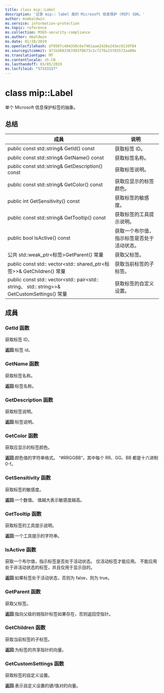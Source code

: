 ```yaml
---
title: class mip::Label
description: '记录 mip:: label 类的 Microsoft 信息保护 (MIP) SDK。'
author: msmbaldwin
ms.service: information-protection
ms.topic: reference
ms.collection: M365-security-compliance
ms.author: mbaldwin
ms.date: 01/28/2019
ms.openlocfilehash: df0507c484350c6e7461aae2426e243ec013df84
ms.sourcegitcommit: 471b3683367d93f0673c1cf276a15f83572aa80e
ms.translationtype: MT
ms.contentlocale: zh-CN
ms.lasthandoff: 03/05/2019
ms.locfileid: "57333157"
---
```

# <a name="class-miplabel"></a>class mip::Label 
单个 Microsoft 信息保护标签的抽象。
  
## <a name="summary"></a>总结
 成員                        | 说明                                
--------------------------------|---------------------------------------------
public const std::string& GetId() const  |  获取标签 ID。
public const std::string& GetName() const  |  获取标签名称。
public const std::string& GetDescription() const  |  获取标签说明。
public const std::string& GetColor() const  |  获取应显示的标签颜色。
public int GetSensitivity() const  |  获取标签的敏感度。
public const std::string& GetTooltip() const  |  获取标签的工具提示说明。
public bool IsActive() const  |  获取一个布尔值，指示标签是否处于活动状态。
公共 std::weak_ptr\<标签\>GetParent() 常量  |  获取父标签。
public const std:: vector\<std:: shared_ptr\<标签\>\>& GetChildren() 常量  |  获取当前标签的子标签。
public const std:: vector\<std:: pair\<std:: string、 std:: string\>\>& GetCustomSettings() 常量  |  获取标签的自定义设置。
  
## <a name="members"></a>成員
  
### <a name="getid-function"></a>GetId 函数
获取标签 ID。

  
**返回**:标签 id。
  
### <a name="getname-function"></a>GetName 函数
获取标签名称。

  
**返回**:标签名称。
  
### <a name="getdescription-function"></a>GetDescription 函数
获取标签说明。

  
**返回**:标签说明。
  
### <a name="getcolor-function"></a>GetColor 函数
获取应显示的标签颜色。

  
**返回**:颜色值的字符串格式。 “#RRGGBB”，其中每个 RR、GG、BB 都是十六进制 0-f。
  
### <a name="getsensitivity-function"></a>GetSensitivity 函数
获取标签的敏感度。

  
**返回**:一个数值。 值越大表示敏感度越高。
  
### <a name="gettooltip-function"></a>GetTooltip 函数
获取标签的工具提示说明。

  
**返回**:一个工具提示的字符串。
  
### <a name="isactive-function"></a>IsActive 函数
获取一个布尔值，指示标签是否处于活动状态。
仅活动标签才能应用。 不能应用处于非活动状态的标签，并且仅用于显示目的。 

  
**返回**:如果标签处于活动状态，否则为 false，则为 true。
  
### <a name="getparent-function"></a>GetParent 函数
获取父标签。

  
**返回**:指向父级的弱指针标签如果存在，否则返回空指针。
  
### <a name="getchildren-function"></a>GetChildren 函数
获取当前标签的子标签。

  
**返回**:为标签的共享指针的向量。
  
### <a name="getcustomsettings-function"></a>GetCustomSettings 函数
获取标签的自定义设置。

  
**返回**:表示自定义设置的键/值对的向量。
